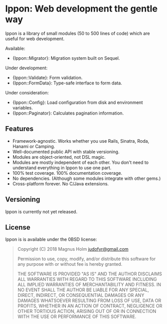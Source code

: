 # Ippon: Web development the gentle way

Ippon is a library of small modules (50 to 500 lines of code) which are useful
for web development.

Available:

- {Ippon::Migrator}: Migration system built on Sequel.

Under development:

- {Ippon::Validate}: Form validation.
- {Ippon::FormData}: Type-safe interface to form data.

Under consideration:

- {Ippon::Config}: Load configuration from disk and environment variables.
- {Ippon::Paginator}: Calculates pagination information.

## Features

- Framework-agnostic. Works whether you use Rails, Sinatra, Roda, Hanami or Camping.
- Well-documented public API with stable versioning.
- Modules are object-oriented, not DSL magic.
- Modules are mostly independent of each other. You don't need to understand
  everything in Ippon to use one part.
- 100% test coverage. 100% documentation coverage.
- No dependencies. (Although some modules integrate with other gems.)
- Cross-platform forever. No C/Java extensions.

## Versioning

Ippon is currently not yet released.

## License

Ippon is is available under the 0BSD license:

> Copyright (C) 2018 Magnus Holm <judofyr@gmail.com>
>
> Permission to use, copy, modify, and/or distribute this software for any
> purpose with or without fee is hereby granted.
>
> THE SOFTWARE IS PROVIDED "AS IS" AND THE AUTHOR DISCLAIMS ALL WARRANTIES WITH
> REGARD TO THIS SOFTWARE INCLUDING ALL IMPLIED WARRANTIES OF MERCHANTABILITY
> AND FITNESS. IN NO EVENT SHALL THE AUTHOR BE LIABLE FOR ANY SPECIAL, DIRECT,
> INDIRECT, OR CONSEQUENTIAL DAMAGES OR ANY DAMAGES WHATSOEVER RESULTING FROM
> LOSS OF USE, DATA OR PROFITS, WHETHER IN AN ACTION OF CONTRACT, NEGLIGENCE OR
> OTHER TORTIOUS ACTION, ARISING OUT OF OR IN CONNECTION WITH THE USE OR
> PERFORMANCE OF THIS SOFTWARE.
